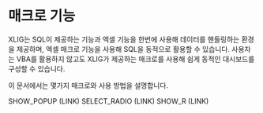 
# 매크로 기능

XLIG는 SQL이 제공하는 기능과 엑셀 기능을 한번에 사용해 데이터를 핸들링하는 환경을 제공하며, 엑셀 매크로 기능을 사용해 SQL을 동적으로 활용할 수 있습니다. 사용자는 VBA를 활용하지 않고도 XLIG가 제공하는 매크로를 사용해 쉽게 동적인 대시보드를 구성할 수 있습니다.

이 문서에서는  몇가지 매크로와 사용 방법을 설명합니다.

SHOW_POPUP (LINK)
SELECT_RADIO (LINK)
SHOW_R (LINK)
